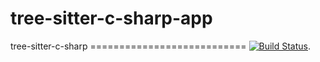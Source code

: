# tree-sitter-c-sharp-app
tree-sitter-c-sharp ===========================  [![Build Status](https://travis-ci.org/tree-sitter/tree-sitter-c-sharp.svg?branch=master)](https://travis-ci.org/tree-sitter/tree-sitter-c-sharp).
